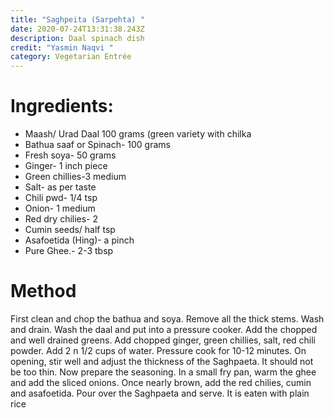 ```yaml
---
title: "Saghpeita (Sarpehta) "
date: 2020-07-24T13:31:38.243Z
description: Daal spinach dish
credit: "Yasmin Naqvi "
category: Vegetarian Entrée
---
```

# Ingredients:

* Maash/ Urad Daal   100 grams   (green variety with chilka                        
* Bathua saaf or Spinach-   100 grams
* Fresh soya- 50  grams
* Ginger-   1 inch piece
* Green chillies-3 medium
* Salt-   as per taste
* Chili pwd-   1/4 tsp
* Onion- 1 medium
* Red dry chilies- 2
* Cumin seeds/ half tsp
* Asafoetida (Hing)- a pinch 
* Pure Ghee.-  2-3 tbsp

# Method

First clean and chop the bathua and soya. Remove all the thick stems. Wash and drain. 
Wash the daal and put into a pressure cooker. Add the chopped and well drained greens. Add chopped ginger, green chillies, salt, red chili powder. Add 2 n 1/2 cups of water. Pressure cook for 10-12 minutes. On opening, stir well and adjust the thickness of the Saghpaeta. It should not be too thin.
Now prepare the seasoning.
In a small fry pan, warm the ghee and add the sliced onions. Once nearly brown, add the red chilies, cumin and asafoetida. Pour over the Saghpaeta and serve. It is eaten with plain rice